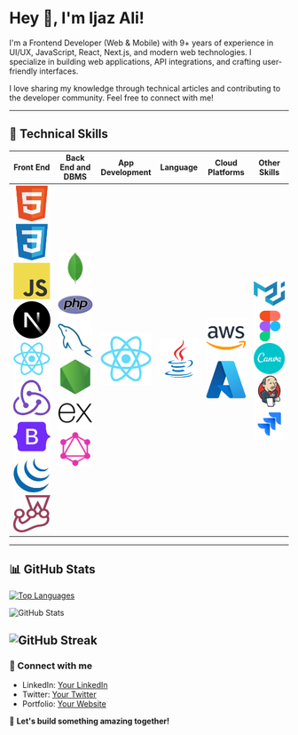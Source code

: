 # Hey 👋, I'm Ijaz Ali!

I'm a Frontend Developer (Web & Mobile) with 9+ years of experience in UI/UX, JavaScript, React, Next.js, and modern web technologies. I specialize in building web applications, API integrations, and crafting user-friendly interfaces.

I love sharing my knowledge through technical articles and contributing to the developer community. Feel free to connect with me!

---

## 🚀 Technical Skills

| Front End | Back End and DBMS | App Development | Language | Cloud Platforms | Other Skills |
|-----------|------------------|----------------|----------|----------------|--------------|
| ![HTML5](https://raw.githubusercontent.com/devicons/devicon/master/icons/html5/html5-original.svg) ![CSS3](https://raw.githubusercontent.com/devicons/devicon/master/icons/css3/css3-original.svg) ![JavaScript](https://raw.githubusercontent.com/devicons/devicon/master/icons/javascript/javascript-original.svg) ![Next JS](https://raw.githubusercontent.com/devicons/devicon/master/icons/nextjs/nextjs-original.svg) ![React](https://raw.githubusercontent.com/devicons/devicon/master/icons/react/react-original.svg) ![Redux](https://raw.githubusercontent.com/devicons/devicon/master/icons/redux/redux-original.svg) ![Bootstrap](https://raw.githubusercontent.com/devicons/devicon/master/icons/bootstrap/bootstrap-plain.svg) ![jQuery](https://raw.githubusercontent.com/devicons/devicon/master/icons/jquery/jquery-original.svg) ![JEST](https://raw.githubusercontent.com/devicons/devicon/master/icons/jest/jest-plain.svg) | ![MongoDB](https://raw.githubusercontent.com/devicons/devicon/master/icons/mongodb/mongodb-original.svg) ![PHP](https://raw.githubusercontent.com/devicons/devicon/master/icons/php/php-original.svg) ![MySQL](https://raw.githubusercontent.com/devicons/devicon/master/icons/mysql/mysql-original.svg) ![Node JS](https://raw.githubusercontent.com/devicons/devicon/master/icons/nodejs/nodejs-original.svg) ![Express JS](https://raw.githubusercontent.com/devicons/devicon/master/icons/express/express-original.svg) ![GraphQL](https://raw.githubusercontent.com/devicons/devicon/master/icons/graphql/graphql-plain.svg) | ![React Native](https://raw.githubusercontent.com/devicons/devicon/master/icons/react/react-original.svg) | ![Java](https://raw.githubusercontent.com/devicons/devicon/master/icons/java/java-original.svg) | ![AWS](https://raw.githubusercontent.com/devicons/devicon/master/icons/amazonwebservices/amazonwebservices-original-wordmark.svg) ![Azure](https://raw.githubusercontent.com/devicons/devicon/master/icons/azure/azure-original.svg) | ![Material UI](https://raw.githubusercontent.com/devicons/devicon/master/icons/materialui/materialui-original.svg) ![Figma](https://raw.githubusercontent.com/devicons/devicon/master/icons/figma/figma-original.svg) ![Canva](https://raw.githubusercontent.com/devicons/devicon/master/icons/canva/canva-original.svg) ![Jenkins](https://raw.githubusercontent.com/devicons/devicon/master/icons/jenkins/jenkins-original.svg) ![JIRA](https://raw.githubusercontent.com/devicons/devicon/master/icons/jira/jira-original.svg) |

---

## 📊 GitHub Stats

[![Top Languages](https://github-readme-stats.vercel.app/api/top-langs/?username=ijazalideveloper&layout=compact)](https://github.com/anuraghazra/github-readme-stats)

![GitHub Stats](https://github-readme-stats.vercel.app/api?username=ijazalideveloper&show_icons=true&theme=transparent&hide=contribs)

![GitHub Streak](https://github-readme-streak-stats.herokuapp.com/?user=ijazalideveloper&theme=transparent)
---

### 💬 Connect with me

- LinkedIn: [Your LinkedIn](https://www.linkedin.com/in/ijazali93/)
- Twitter: [Your Twitter](https://twitter.com/ijazalijutt93)
- Portfolio: [Your Website](https://ijazalijutt.com)

🚀 **Let's build something amazing together!**
